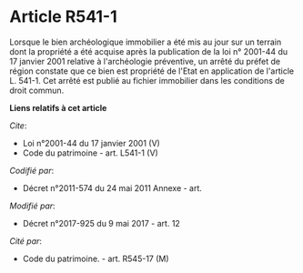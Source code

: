 # Article R541-1

Lorsque le bien archéologique immobilier a été mis au jour sur un terrain dont la propriété a été acquise après la
publication de la loi n° 2001-44 du 17 janvier 2001 relative à l'archéologie préventive, un arrêté du préfet de région
constate que ce bien est propriété de l'Etat en application de l'article L. 541-1. Cet arrêté est publié au fichier
immobilier dans les conditions de droit commun.

**Liens relatifs à cet article**

_Cite_:

  - Loi n°2001-44 du 17 janvier 2001 (V)
  - Code du patrimoine - art. L541-1 (V)

_Codifié par_:

  - Décret n°2011-574 du 24 mai 2011 Annexe - art.

_Modifié par_:

  - Décret n°2017-925 du 9 mai 2017 - art. 12

_Cité par_:

  - Code du patrimoine. - art. R545-17 (M)
